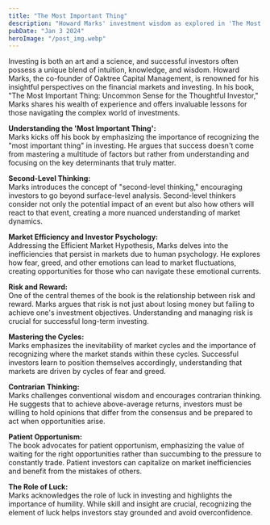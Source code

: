 ```yaml
---
title: "The Most Important Thing"
description: "Howard Marks' investment wisdom as explored in 'The Most Important Thing: Uncommon Sense for the Thoughtful Investor,' a guide offering valuable lessons on mastering risk, understanding market cycles, and cultivating the uncommon sense necessary for successful investing..."
pubDate: "Jan 3 2024"
heroImage: "/post_img.webp"
---
```


Investing is both an art and a science, and successful investors often possess a unique blend of intuition, knowledge, and wisdom. Howard Marks, the co-founder of Oaktree Capital Management, is renowned for his insightful perspectives on the financial markets and investing. In his book, "The Most Important Thing: Uncommon Sense for the Thoughtful Investor," Marks shares his wealth of experience and offers invaluable lessons for those navigating the complex world of investments.

**Understanding the 'Most Important Thing':**  
Marks kicks off his book by emphasizing the importance of recognizing the "most important thing" in investing. He argues that success doesn't come from mastering a multitude of factors but rather from understanding and focusing on the key determinants that truly matter.

**Second-Level Thinking:**  
Marks introduces the concept of "second-level thinking," encouraging investors to go beyond surface-level analysis. Second-level thinkers consider not only the potential impact of an event but also how others will react to that event, creating a more nuanced understanding of market dynamics.

**Market Efficiency and Investor Psychology:**  
Addressing the Efficient Market Hypothesis, Marks delves into the inefficiencies that persist in markets due to human psychology. He explores how fear, greed, and other emotions can lead to market fluctuations, creating opportunities for those who can navigate these emotional currents.

**Risk and Reward:**  
One of the central themes of the book is the relationship between risk and reward. Marks argues that risk is not just about losing money but failing to achieve one's investment objectives. Understanding and managing risk is crucial for successful long-term investing.

**Mastering the Cycles:**  
Marks emphasizes the inevitability of market cycles and the importance of recognizing where the market stands within these cycles. Successful investors learn to position themselves accordingly, understanding that markets are driven by cycles of fear and greed.

**Contrarian Thinking:**  
Marks challenges conventional wisdom and encourages contrarian thinking. He suggests that to achieve above-average returns, investors must be willing to hold opinions that differ from the consensus and be prepared to act when opportunities arise.

**Patient Opportunism:**  
The book advocates for patient opportunism, emphasizing the value of waiting for the right opportunities rather than succumbing to the pressure to constantly trade. Patient investors can capitalize on market inefficiencies and benefit from the mistakes of others.

**The Role of Luck:**  
Marks acknowledges the role of luck in investing and highlights the importance of humility. While skill and insight are crucial, recognizing the element of luck helps investors stay grounded and avoid overconfidence.